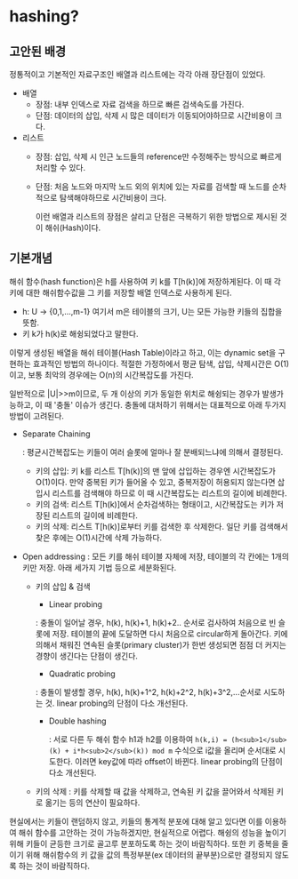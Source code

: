 # hashing?

## 고안된 배경

정통적이고 기본적인 자료구조인 배열과 리스트에는 각각 아래 장단점이 있었다.

* 배열
  * 장점: 내부 인덱스로 자료 검색을 하므로 빠른 검색속도를 가진다.
  * 단점: 데이터의 삽입, 삭제 시 많은 데이터가 이동되어야하므로 시간비용이 크다.
* 리스트
  * 장점: 삽입, 삭제 시 인근 노드들의 reference만 수정해주는 방식으로 빠르게 처리할 수 있다.
  * 단점: 처음 노드와 마지막 노드 외의 위치에 있는 자료를 검색할 때 노드를 순차적으로 탐색해야하므로 시간비용이 크다.

    이런 배열과 리스트의 장점은 살리고 단점은 극복하기 위한 방법으로 제시된 것이 해쉬\(Hash\)이다.

## 기본개념

해쉬 함수\(hash function\)은 h를 사용하여 키 k를 T\[h\(k\)\]에 저장하게된다. 이 때 각 키에 대한 해쉬함수값을 그 키를 저장할 배열 인덱스로 사용하게 된다.

* h: U -&gt; {0,1,...,m-1} 여기서 m은 테이블의 크기, U는 모든 가능한 키들의 집합을 뜻함.
* 키 k가 h\(k\)로 해슁되었다고 말한다.

이렇게 생성된 배열을 해쉬 테이블\(Hash Table\)이라고 하고, 이는 dynamic set을 구현하는 효과적인 방법의 하나이다. 적절한 가정하에서 평균 탐색, 삽입, 삭제시간은 O\(1\)이고, 보통 최악의 경우에는 O\(n\)의 시간복잡도를 가진다.

일반적으로 \|U\|&gt;&gt;m이므로, 두 개 이상의 키가 동일한 위치로 해슁되는 경우가 발생가능하고, 이 때 '충돌' 이슈가 생긴다. 충돌에 대처하기 위해서는 대표적으로 아래 두가지 방법이 고려된다.

* Separate Chaining

  : 평균시간복잡도는 키들이 여러 슬롯에 얼마나 잘 분배되느냐에 의해서 결정된다.

  * 키의 삽입: 키 k를 리스트 T\[h\(k\)\]의 맨 앞에 삽입하는 경우엔 시간복잡도가 O\(1\)이다. 만약 중복된 키가 들어올 수 있고, 중복저장이 허용되지 않는다면 삽입시 리스트를 검색해야 하므로 이 때 시간복잡도는 리스트의 길이에 비례한다.
  * 키의 검색: 리스트 T\[h\(k\)\]에서 순차검색하는 형태이고, 시간복잡도는 키가 저장된 리스트의 길이에 비례한다.
  * 키의 삭제: 리스트 T\[h\(k\)\]로부터 키를 검색한 후 삭제한다. 일단 키를 검색해서 찾은 후에는 O\(1\)시간에 삭제 가능하다.

* Open addressing : 모든 키를 해쉬 테이블 자체에 저장, 테이블의 각 칸에는 1개의 키만 저장. 아래 세가지 기법 등으로 세분화된다.
  * 키의 삽입 & 검색

    * Linear probing

    : 충돌이 일어날 경우, h\(k\), h\(k\)+1, h\(k\)+2.. 순서로 검사하여 처음으로 빈 슬롯에 저장. 테이블의 끝에 도달하면 다시 처음으로 circular하게 돌아간다. 키에 의해서 채워진 연속된 슬롯\(primary cluster\)가 한번 생성되면 점점 더 커지는 경향이 생긴다는 단점이 생긴다.

    * Quadratic probing

    : 충돌이 발생할 경우, h\(k\), h\(k\)+1^2, h\(k\)+2^2, h\(k\)+3^2,...순서로 시도하는 것. linear probing의 단점이 다소 개선된다.

    * Double hashing  

      : 서로 다른 두 해쉬 함수 h1과 h2를 이용하여 `h(k,i) = (h<sub>1</sub>(k) + i*h<sub>2</sub>(k)) mod m` 수식으로 i값을 올리며 순서대로 시도한다. 이러면 key값에 따라 offset이 바뀐다. linear probing의 단점이 다소 개선된다.

  * 키의 삭제 : 키를 삭제할 때 값을 삭제하고, 연속된 키 값을 끌어와서 삭제된 키로 옮기는 등의 연산이 필요하다.

현실에서는 키들이 랜덤하지 않고, 키들의 통계적 분포에 대해 알고 있다면 이를 이용하여 해쉬 함수를 고안하는 것이 가능하겠지만, 현실적으로 어렵다. 해슁의 성능을 높이기 위해 키들이 균등한 크기로 골고루 분포하도록 하는 것이 바람직하다. 또한 키 중복을 줄이기 위해 해쉬함수의 키 값을 값의 특정부분\(ex 데이터의 끝부분\)으로만 결정되지 않도록 하는 것이 바람직하다.


